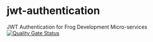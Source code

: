 # jwt-authentication
JWT Authentication for Frog Development Micro-services  
[![Quality Gate Status](https://sonarcloud.io/api/project_badges/measure?project=FrogDevelopment_jwt-authentication&metric=alert_status)](https://sonarcloud.io/dashboard?id=FrogDevelopment_jwt-authentication)
